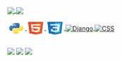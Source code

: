 
<div>
  <a href="https://github.com/marymnis">
  <img height=180 align="center" src="https://github-readme-stats.vercel.app/api?username=marymnis&show_icons=true&theme=omni&include_all_commits=true&count_private=true"/>
  <img height=180 align="center" src="https://github-readme-stats.vercel.app/api/top-langs/?username=marymnis&layout=compact&langs_count=7&theme=omni"/>
</div>
  
<div style="display: inline_block"><br>
  <img align="center" alt="Python" height="30" width="40" src="https://raw.githubusercontent.com/devicons/devicon/master/icons/python/python-original.svg">
  <img align="center" alt="HTML" height="30" width="40" src="https://raw.githubusercontent.com/devicons/devicon/master/icons/html5/html5-original.svg">
  <img align="center" alt="CSS" height="30" width="40" src="https://raw.githubusercontent.com/devicons/devicon/master/icons/css3/css3-original.svg">
  <img align="center" alt="Django" height="60" width="70" src="https://cdn.jsdelivr.net/gh/devicons/devicon/icons/django/django-plain-wordmark.svg">
  <img align="center" alt="CSS" height="60" width="70" src="https://cdn.jsdelivr.net/gh/devicons/devicon/icons/git/git-original-wordmark.svg">          
</div>
  
  ##
 
<div> 
  <a href="https://instagram.com/marymnis" target="_blank"><img src="https://img.shields.io/badge/-Instagram-%23E4405F?style=for-the-badge&logo=instagram&logoColor=white" target="_blank"></a> 
  <a href="https://www.linkedin.com/in/mariana-oliveira-87698a190/" target="_blank"><img src="https://img.shields.io/badge/-LinkedIn-%230077B5?style=for-the-badge&logo=linkedin&logoColor=white" target="_blank"></a>
  <a href = "mailto:marymnis@hotmail.com"><img src="https://img.shields.io/badge/-Gmail-%23333?style=for-the-badge&logo=gmail&logoColor=white" target="_blank"></a> 
 
</div>
